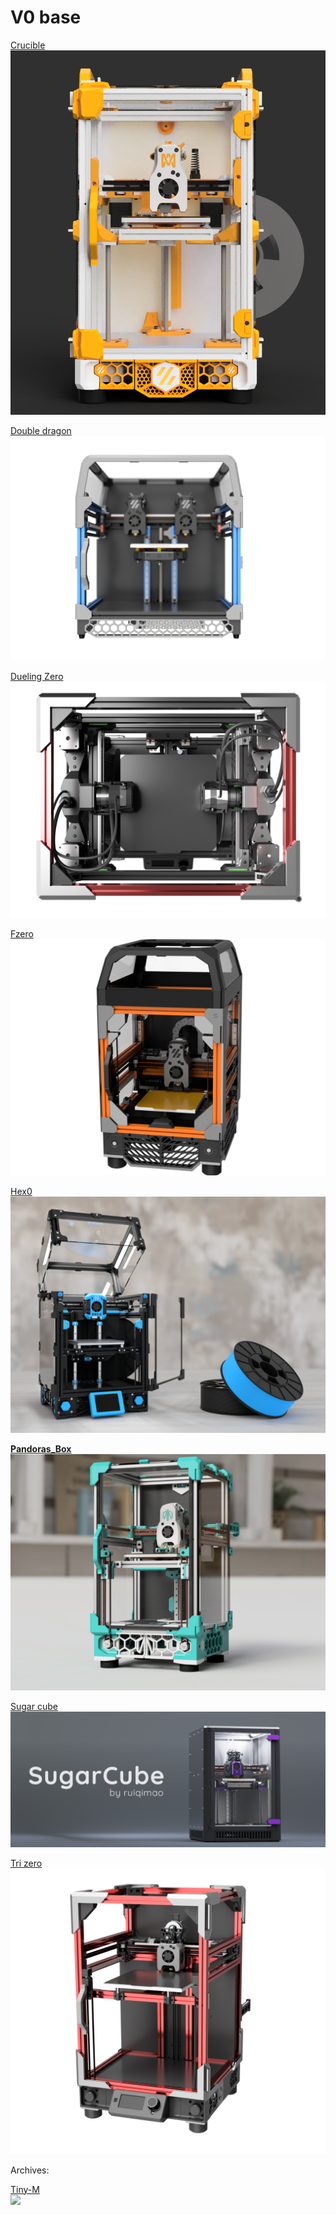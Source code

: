 # V0 base

[Crucible](https://github.com/PrintersForAnts/Crucible)\
![](<../.gitbook/assets/image (5).png>)

[Double dragon](https://github.com/zruncho3d/double-dragon/)\
![](<../.gitbook/assets/image (4).png>)

[Dueling Zero](https://github.com/zruncho3d/DuelingZero/)\
![](<../.gitbook/assets/image (3).png>)

[Fzero](https://github.com/zruncho3d/f-zero)\
![](<../.gitbook/assets/image (6).png>)

[Hex0](https://github.com/Alexander-T-Moss/Hex-Zero/tree/main)\
![](<../.gitbook/assets/image (1).png>)

[**Pandoras\_Box**](https://github.com/MasturMynd/Pandoras_Box)\
![](<../.gitbook/assets/image (7).png>)

[Sugar cube](https://github.com/ruiqimao/SugarCube)\
![](<../.gitbook/assets/image (1) (1).png>)

[Tri zero](https://github.com/zruncho3d/tri-zero)\
![](<../.gitbook/assets/image (2).png>)

Archives:

[Tiny-M](https://github.com/gsl12/Tiny-M)\
![](<../.gitbook/assets/image (11).png>)
